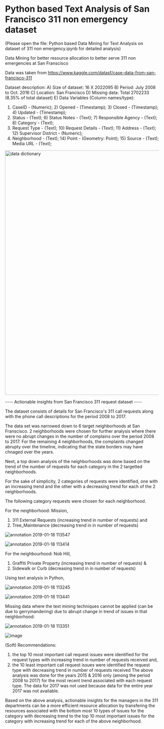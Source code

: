 # Python based Text Analysis of San Francisco 311 non emergency dataset

(Please open the file: Python based Data Mining for Text Analysis on dataset of 311 non emergency.ipynb for detailed analysis)

Data Mining for better resource allocation to better serve 311 non emergencies at San Franscisco

Data was taken from https://www.kaggle.com/datasf/case-data-from-san-francisco-311

Dataset description:
A) Size of dataset: 16 X 2022095
B) Period: July 2008 to Oct. 2016
C) Location: San Francisco
D) Missing data: Total 2702233 (8.35% of total dataset) 
E) Data Variables (Column names/type):
  1) CaseID - (Numeric);  2) Opened - (Timestamp);  3) Closed - (Timestamp);  4) Updated - (Timestamp); 
  5) Status - (Text);  6) Status Notes - (Text);  7) Responsible Agency - (Text);  8) Category - (Text); 
  9) Request Type - (Text);  10) Request Details - (Text);  11) Address - (Text);  12) Supervisor District - (Numeric); 
  13) Neighborhood - (Text);  14) Point - (Geometry: Point);  15) Source - (Text); Media URL - (Text);

<img width="800" alt="data dictionary" src="https://user-images.githubusercontent.com/38769913/51399424-edd50500-1b13-11e9-9fd6-a7b75a84b73e.PNG">

---- Actionable insights from San Francisco 311 request dataset ----

The dataset consists of details for San Francisco's 311 call requests along with the phone call descriptions for the period 2008 to 2017.

The data set was narrowed down to 6 target neighborhoods at San Franscisco. 2 neighborhoods were chosen for further analysis where there were no abrupt changes in the number of complains over the period 2008 to 2017. For the remaining 4 neighborhoods, the complaints changed abrupty over the timeline, indicating that the state borders may have chnaged over the years.

Next, a top down analysis of the neighborhoods was done based on the trend of the number of requests for each category in the 2 targetted neighborhoods.

For the sake of simplicity, 2 categories of requests were identified, one with an increasing trend and the other with a decreasing trend for each of the 2 neighborhoods.

The following category requests were chosen for each neighborhood.

For the neighborhood: Mission,
1) 311 External Requests (increasing trend in number of requests) and
2) Tree_Maintenance (decreasing trend in in number of requests)


![annotation 2019-01-18 113547](https://user-images.githubusercontent.com/38769913/51400016-52449400-1b15-11e9-8820-8a5dfd5a0280.jpg)


![annotation 2019-01-18 113414](https://user-images.githubusercontent.com/38769913/51400072-73a58000-1b15-11e9-9907-31087a537d80.jpg)


For the neighbourhood: Nob Hill,
1) Graffiti Private Property (increasing trend in number of requests) &
2) Sidewalk or Curb (decreasing trend in in number of requests)

Using text analysis in Python,

![annotation 2019-01-18 113245](https://user-images.githubusercontent.com/38769913/51400537-aa2fca80-1b16-11e9-9872-6d51c67d86e8.jpg)

![annotation 2019-01-18 113441](https://user-images.githubusercontent.com/38769913/51400090-7f914200-1b15-11e9-8003-663b64639afa.jpg)


Missing data where the text mining techniques cannot be applied (can be due to gerrymandering) due to abrupt change in trend of issues in that neighborhood:

![annotation 2019-01-18 113351](https://user-images.githubusercontent.com/38769913/51400043-64becd80-1b15-11e9-9b01-751978f607be.jpg)

![image](https://user-images.githubusercontent.com/38769913/51400291-09410f80-1b16-11e9-8616-a091b50c354f.png)


(Soft) Recommendations:
1) the top 10 most important call request issues were identified for the request types with increasing trend in number of requests received and,
2) the 10 least important call request issues were identified the request type with decreasing trend in number of requests received
The above analysis was done for the years 2015 & 2016 only (among the period 2008 to 2017) for the most recent trend associated with each request type. The data for 2017 was not used because data for the entire year 2017 was not available.

Based on the above analysis, actionable insights for the managers in the 311 departments can be a more efficient resource allocation by transfering the resources associated with the bottom most 10 types of issues for the category with decreasing trend to the top 10 most important issues for the category with increasing trend for each of the above neighborhood.


